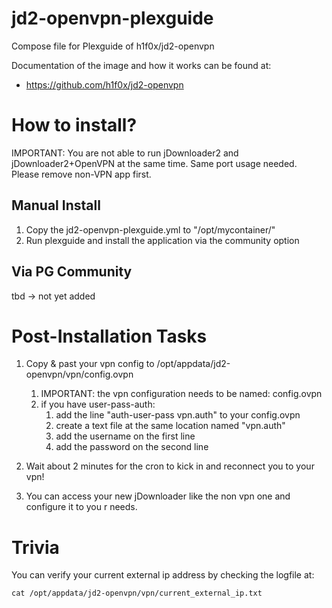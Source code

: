 # jd2-openvpn-plexguide
Compose file for Plexguide of h1f0x/jd2-openvpn

Documentation of the image and how it works can be found at: 
- https://github.com/h1f0x/jd2-openvpn

# How to install?

IMPORTANT: You are not able to run jDownloader2 and jDownloader2+OpenVPN at the same time. Same port usage needed. Please remove non-VPN app first.

## Manual Install
1. Copy the jd2-openvpn-plexguide.yml to "/opt/mycontainer/"
2. Run plexguide and install the application via the community option

## Via PG Community
tbd -> not yet added

# Post-Installation Tasks
1. Copy & past your vpn config to /opt/appdata/jd2-openvpn/vpn/config.ovpn
   1. IMPORTANT: the vpn configuration needs to be named: config.ovpn
   2. if you have user-pass-auth:
        1. add the line "auth-user-pass vpn.auth" to your config.ovpn
        2. create a text file at the same location named "vpn.auth"
        3. add the username on the first line
        4. add the password on the second line

2. Wait about 2 minutes for the cron to kick in and reconnect you to your vpn!
3. You can access your new jDownloader like the non vpn one and configure it to you r needs.

# Trivia
You can verify your current external ip address by checking the logfile at:

    cat /opt/appdata/jd2-openvpn/vpn/current_external_ip.txt
    